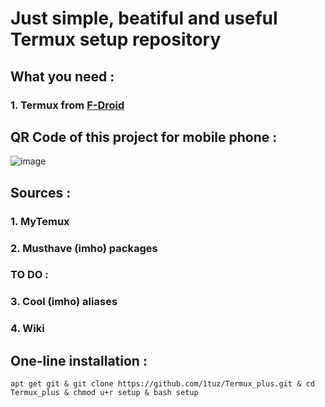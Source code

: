 # Just simple, beatiful and useful Termux setup repository
## What you need :
### 1. Termux from [F-Droid](https://f-droid.org/ru/packages/com.termux)
## QR Code of this project for mobile phone :
![image](https://user-images.githubusercontent.com/58532577/183144744-edfc4ca9-a3a1-4cc6-b844-93827777b684.png)
## Sources :
### 1. MyTemux
### 2. Musthave (imho) packages
### TO DO :
### 3. Cool (imho) aliases
### 4. Wiki
## One-line installation :
```
apt get git & git clone https://github.com/1tuz/Termux_plus.git & cd Termux_plus & chmod u+r setup & bash setup
```
